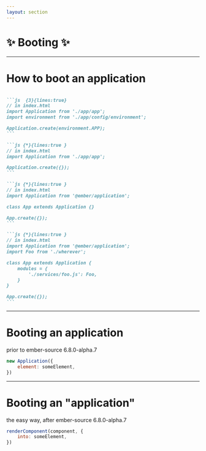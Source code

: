 ```yaml
---
layout: section
---
```


# ✨ Booting ✨ 

<!-- 

Alright now let's talk about booting ember apps.

-->


---

# How to boot an application

<div class="large-code full-width">

````md magic-move { at: 2}

```js  {3}{lines:true}
// in index.html
import Application from './app/app';
import environment from './app/config/environment';

Application.create(environment.APP);
```

```js {*}{lines:true }
// in index.html
import Application from './app/app';

Application.create({});
```

```js {*}{lines:true }
// in index.html
import Application from '@ember/application';

class App extends Application {}

App.create({});
```

```js {*}{lines:true }
// in index.html
import Application from '@ember/application';
import Foo from './wherever';

class App extends Application {
	modules = {
		'./services/foo.js': Foo,
	}
}

App.create({});
```

````

</div>

<!-- 

If you've messed around with the view blueprint, 
you've seen this in the index.html.

Let's simplify a littele further though.

[click] We don't need to import from config/environment,
as we only care about booting the app, not configuring it 
right now.

[click] so here we remove the config. but now this file is too small. let's inline the
application. 

[click]  This is the minimal way to boot an app -- it's still pretty small.

[click] And coming soon, you'll be able to specify services in here



-->

---



# Booting an application

prior to ember-source 6.8.0-alpha.7

<div class="large-code">

```js
new Application({
	element: someElement,
})
```

</div>

<!--
So prior to ember 6 8 alpha 7, this is the only public API option for booting applications -- even
if all you have a single component.
-->

---

# Booting an "application" 

the easy way, after ember-source 6.8.0-alpha.7

<div class="large-code">

```js
renderComponent(component, {
	into: someElement,
})
```

</div>

<!--

After and including ember 6 8 alpha 7, we have this new api: renderComponent.

it is much simpler than the technique of making a whole application.

-->

